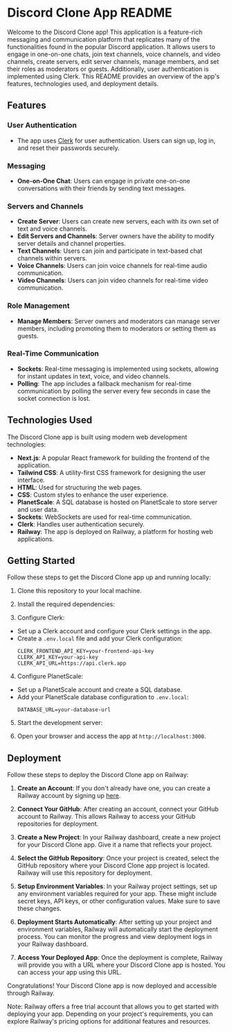# Discord Clone App README

Welcome to the Discord Clone app! This application is a feature-rich messaging and communication platform that replicates many of the functionalities found in the popular Discord application. It allows users to engage in one-on-one chats, join text channels, voice channels, and video channels, create servers, edit server channels, manage members, and set their roles as moderators or guests. Additionally, user authentication is implemented using Clerk. This README provides an overview of the app's features, technologies used, and deployment details.

## Features

### User Authentication

- The app uses [Clerk](https://docs.clerk.dev/) for user authentication. Users can sign up, log in, and reset their passwords securely.

### Messaging

- **One-on-One Chat**: Users can engage in private one-on-one conversations with their friends by sending text messages.

### Servers and Channels

- **Create Server**: Users can create new servers, each with its own set of text and voice channels.
- **Edit Servers and Channels**: Server owners have the ability to modify server details and channel properties.
- **Text Channels**: Users can join and participate in text-based chat channels within servers.
- **Voice Channels**: Users can join voice channels for real-time audio communication.
- **Video Channels**: Users can join video channels for real-time video communication.

### Role Management

- **Manage Members**: Server owners and moderators can manage server members, including promoting them to moderators or setting them as guests.

### Real-Time Communication

- **Sockets**: Real-time messaging is implemented using sockets, allowing for instant updates in text, voice, and video channels.
- **Polling**: The app includes a fallback mechanism for real-time communication by polling the server every few seconds in case the socket connection is lost.

## Technologies Used

The Discord Clone app is built using modern web development technologies:

- **Next.js**: A popular React framework for building the frontend of the application.
- **Tailwind CSS**: A utility-first CSS framework for designing the user interface.
- **HTML**: Used for structuring the web pages.
- **CSS**: Custom styles to enhance the user experience.
- **PlanetScale**: A SQL database is hosted on PlanetScale to store server and user data.
- **Sockets**: WebSockets are used for real-time communication.
- **Clerk**: Handles user authentication securely.
- **Railway**: The app is deployed on Railway, a platform for hosting web applications.

## Getting Started

Follow these steps to get the Discord Clone app up and running locally:

1. Clone this repository to your local machine.

2. Install the required dependencies:

3. Configure Clerk:
- Set up a Clerk account and configure your Clerk settings in the app.
- Create a `.env.local` file and add your Clerk configuration:
  ```
  CLERK_FRONTEND_API_KEY=your-frontend-api-key
  CLERK_API_KEY=your-api-key
  CLERK_API_URL=https://api.clerk.app
  ```

4. Configure PlanetScale:
- Set up a PlanetScale account and create a SQL database.
- Add your PlanetScale database configuration to `.env.local`:
  ```
  DATABASE_URL=your-database-url
  ```

5. Start the development server:

6. Open your browser and access the app at `http://localhost:3000`.

## Deployment

Follow these steps to deploy the Discord Clone app on Railway:

1. **Create an Account**: If you don't already have one, you can create a Railway account by signing up [here](https://railway.app/).

2. **Connect Your GitHub**: After creating an account, connect your GitHub account to Railway. This allows Railway to access your GitHub repositories for deployment.

3. **Create a New Project**: In your Railway dashboard, create a new project for your Discord Clone app. Give it a name that reflects your project.

4. **Select the GitHub Repository**: Once your project is created, select the GitHub repository where your Discord Clone app project is located. Railway will use this repository for deployment.

5. **Setup Environment Variables**: In your Railway project settings, set up any environment variables required for your app. These might include secret keys, API keys, or other configuration values. Make sure to save these changes.

6. **Deployment Starts Automatically**: After setting up your project and environment variables, Railway will automatically start the deployment process. You can monitor the progress and view deployment logs in your Railway dashboard.

7. **Access Your Deployed App**: Once the deployment is complete, Railway will provide you with a URL where your Discord Clone app is hosted. You can access your app using this URL.

Congratulations! Your Discord Clone app is now deployed and accessible through Railway.

Note: Railway offers a free trial account that allows you to get started with deploying your app. Depending on your project's requirements, you can explore Railway's pricing options for additional features and resources.

